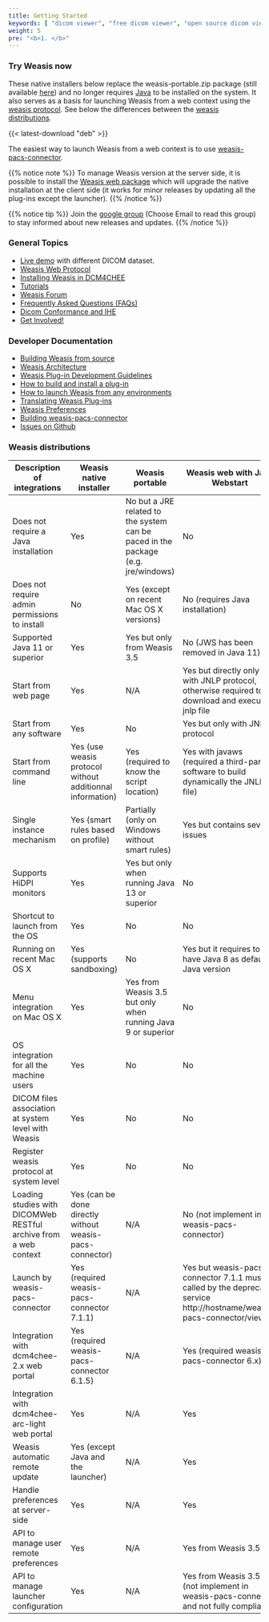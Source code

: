 ```yaml
---
title: Getting Started
keywords: [ "dicom viewer", "free dicom viewer", "open source dicom viewer", "weasis dicom viewer",  "multi-platform dicom viewer", "dicom", "pacs", "pacs viewer", "clinical viewer", "radiolgical viewer", "linux dicom viewer",  "mac dicom viewer" ]
weight: 5
pre: "<b>1. </b>"
---
```


### Try Weasis now

These native installers below replace the weasis-portable.zip package (still available <a target="_blank" href="https://sourceforge.net/projects/dcm4che/files/Weasis/">here</a>) and no longer requires <a target="_blank" href="https://www.java.com/en/download/">Java</a> to be installed on the system. It also serves as a basis for launching Weasis from a web context using the [weasis protocol](weasis-protocol). See below the differences between the [weasis distributions](#weasis-distributions).

{{< latest-download "deb" >}}

The easiest way to launch Weasis from a web context is to use <a target="_blank" href="https://github.com/nroduit/weasis-pacs-connector">weasis-pacs-connector</a>.

{{% notice note %}}
To manage Weasis version at the server side, it is possible to install the [Weasis web package](https://github.com/nroduit/weasis-pacs-connector#installation) which will upgrade the native installation at the client side (it works for minor releases by updating all the plug-ins except the launcher).
{{% /notice %}}

{{% notice tip %}}
Join the <a target="_blank" href="http://groups.google.com/forum/#!forum/weasis">google group</a> (Choose Email to read this group) to stay informed about new releases and updates.
{{% /notice %}}



### General Topics

- [Live demo](../demo) with different DICOM dataset.
- [Weasis Web Protocol](weasis-protocol)
- [Installing Weasis in DCM4CHEE](dcm4chee)
- [Tutorials](../tutorials)
- <a target="_blank" href="http://groups.google.com/group/dcm4che">Weasis Forum</a>
- [Frequently Asked Questions (FAQs)](../faq)
- [Dicom Conformance and IHE](../basics/dicom)
- [Get Involved!](../get-involved)

### Developer Documentation

- [Building Weasis from source](building-weasis)
- [Weasis Architecture](../basics/architecture)
- [Weasis Plug-in Development Guidelines](guidelines)
- [How to build and install a plug-in](../basics/customize/build-plugins)
- [How to launch Weasis from any environments](../basics/customize/integration)
- [Translating Weasis Plug-ins](translating)
- [Weasis Preferences](../basics/customize/preferences)
- <a target="_blank" href="https://github.com/nroduit/weasis-pacs-connector#build-weasis-pacs-connector">Building weasis-pacs-connector</a>
- <a target="_blank" href="https://github.com/nroduit/Weasis/issues">Issues on Github</a>


### Weasis distributions

| Description of integrations | Weasis native installer | Weasis portable | Weasis web with Java Webstart |
| ------ | ------ | ------ | ------ |
| Does not require a Java installation | Yes | No but a JRE related to the system can be paced in the package (e.g. jre/windows) | No |
| Does not require admin permissions to install | No | Yes (except on recent Mac OS X versions) | No (requires Java installation) |
| Supported Java 11 or superior | Yes | Yes but only from Weasis 3.5 | No (JWS has been removed in Java 11) |
| Start from web page | Yes | N/A | Yes but directly only with JNLP protocol, otherwise required to download and execute jnlp file |
| Start from any software | Yes | No | Yes but only with JNLP protocol |
| Start from command line | Yes (use weasis protocol without additionnal information) | Yes (required to know the script location) | Yes with javaws (required a third-party software to build dynamically the JNLP file) |
| Single instance mechanism | Yes (smart rules based on profile) | Partially (only on Windows without smart rules) | Yes but contains several issues
| Supports HiDPI monitors | Yes | Yes but only when running Java 13 or superior | No |
| Shortcut to launch from the OS | Yes | No | No |
| Running on recent Mac OS X | Yes (supports sandboxing) | No | Yes but it requires to have Java 8 as default Java version |
| Menu integration on Mac OS X | Yes | Yes from Weasis 3.5 but only when running Java 9 or superior | No |
| OS integration for all the machine users | Yes | No | No |
| DICOM files association at system level with Weasis | Yes | No | No |
| Register weasis protocol at system level | Yes | No | No |
| Loading studies with DICOMWeb RESTful archive from a web context | Yes (can be done directly without weasis-pacs-connector) | N/A | No (not implement in weasis-pacs-connector) |
| Launch by weasis-pacs-connector | Yes (required weasis-pacs-connector 7.1.1) | N/A | Yes but weasis-pacs-connector 7.1.1 must be called by the deprecated service http://hostname/weasis-pacs-connector/viewer |
| Integration with dcm4chee-2.x web portal | Yes (required weasis-pacs-connector 6.1.5) | N/A | Yes (required weasis-pacs-connector 6.x) |
| Integration with dcm4chee-arc-light web portal | Yes | N/A | Yes |
| Weasis automatic remote update | Yes (except Java and the launcher) | N/A | Yes |
| Handle preferences at server-side | Yes | N/A | Yes |
| API to manage user remote preferences | Yes | N/A | Yes from Weasis 3.5 |
| API to manage launcher configuration | Yes | N/A | Yes from Weasis 3.5 (not implement in weasis-pacs-connector and not fully compliant) |
